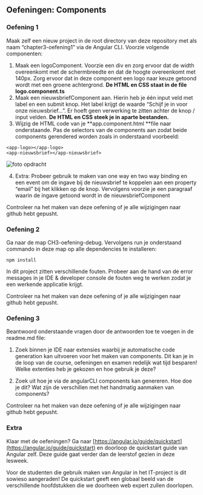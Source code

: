## **Oefeningen: Components**
### Oefening 1
Maak zelf een nieuw project in de root directory van deze repository met als naam “chapter3-oefening1” via de Angular CLI. Voorzie volgende componenten:

1. Maak een logoComponent. Voorzie een div en zorg ervoor dat de width overeenkomt met de schermbreedte en dat de hoogte overeenkomt met 140px. Zorg ervoor dat in deze component een logo naar keuze getoond wordt met een groene achtergrond. **De HTML en CSS staat in de file logo.component.ts**
2. Maak een nieuwsbriefComponent aan. Hierin heb je één input veld met label en een submit knop. Het label krijgt de waarde “Schijf je in voor onze nieuwsbrief...”. Er hoeft geen verwerking te zitten achter de knop / input velden. **De HTML en CSS steek je in aparte bestanden.**
3. Wijzig de HTML code van je **app.component.html **file naar onderstaande. Pas de selectors van de components aan zodat beide components gerendered worden zoals in onderstaand voorbeeld:

```
<app-logo></app-logo>
<app-nieuwsbrief></app-nieuwsbrief>
```

![foto opdracht](https://i.imgur.com/igzrXCC.png "image_tooltip")


4. Extra: Probeer gebruik te maken van one way en two way binding en een event om de ingave bij de nieuwsbrief te koppelen aan een property “email” bij het klikken op de knop. Vervolgens voorzie je een paragraaf waarin de ingave getoond wordt in de nieuwsbriefComponent

Controleer na het maken van deze oefening of je alle wijzigingen naar github hebt gepusht.

### Oefening 2
Ga naar de map CH3-oefening-debug. Vervolgens run je onderstaand commando in deze map op alle dependencies te installeren:

```
npm install
```

In dit project zitten verschillende fouten. Probeer aan de hand van de error messages in je IDE & developer console de fouten weg te werken zodat je een werkende applicatie krijgt.

Controleer na het maken van deze oefening of je alle wijzigingen naar github hebt gepusht.

### Oefening 3
Beantwoord onderstaande vragen door de antwoorden toe te voegen in de readme.md file:

1. Zoek binnen je IDE naar extensies waarbij je automatische code generation kan uitvoeren voor het maken van components. Dit kan je in de loop van de course, oefeningen en examen redelijk wat tijd besparen! Welke extenties heb je gekozen en hoe gebruik je deze?

2. Zoek uit hoe je via de angularCLI components kan genereren. Hoe doe je dit? Wat zijn de verschillen met het handmatig aanmaken van components?

Controleer na het maken van deze oefening of je alle wijzigingen naar github hebt gepusht.

### Extra

Klaar met de oefeningen? Ga naar [https://angular.io/guide/quickstart](https://angular.io/guide/quickstart) en doorloop de quickstart guide van Angular zelf. Deze guide gaat verder dan de leerstof gezien in deze lesweek.

Voor de studenten die gebruik maken van Angular in het IT-project is dit sowieso aangeraden! De quickstart geeft een globaal beeld van de verschillende hoofdstukken die we doorheen web expert zullen doorlopen.
